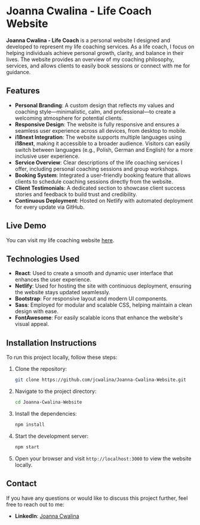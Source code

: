# Joanna Cwalina - Life Coach Website

**Joanna Cwalina - Life Coach** is a personal website I designed and developed to represent my life coaching services. As a life coach, I focus on helping individuals achieve personal growth, clarity, and balance in their lives. The website provides an overview of my coaching philosophy, services, and allows clients to easily book sessions or connect with me for guidance.

## Features

- **Personal Branding**: A custom design that reflects my values and coaching style—minimalistic, calm, and professional—to create a welcoming atmosphere for potential clients.
- **Responsive Design**: The website is fully responsive and ensures a seamless user experience across all devices, from desktop to mobile.
- **i18next Integration**: The website supports multiple languages using **i18next**, making it accessible to a broader audience. Visitors can easily switch between languages (e.g., Polish, German and English) for a more inclusive user experience.
- **Service Overview**: Clear descriptions of the life coaching services I offer, including personal coaching sessions and group workshops.
- **Booking System**: Integrated a user-friendly booking feature that allows clients to schedule coaching sessions directly from the website.
- **Client Testimonials**: A dedicated section to showcase client success stories and feedback to build trust and credibility.
- **Continuous Deployment**: Hosted on Netlify with automated deployment for every update via GitHub.

## Live Demo

You can visit my life coaching website [here](https://joannacwalina.com).

## Technologies Used

- **React**: Used to create a smooth and dynamic user interface that enhances the user experience.
- **Netlify**: Used for hosting the site with continuous deployment, ensuring the website stays updated seamlessly.
- **Bootstrap**: For responsive layout and modern UI components.
- **Sass**: Employed for modular and scalable CSS, helping maintain a clean design with ease.
- **FontAwesome**: For easily scalable icons that enhance the website's visual appeal.

## Installation Instructions

To run this project locally, follow these steps:

1. Clone the repository:
   ```bash
   git clone https://github.com/jcwalina/Joanna-Cwalina-Website.git
   ```
2. Navigate to the project directory:
   ```bash
   cd Joanna-Cwalina-Website
   ```
3. Install the dependencies:
   ```bash
   npm install
   ```
4. Start the development server:
   ```bash
   npm start
   ```
5. Open your browser and visit `http://localhost:3000` to view the website locally.

## Contact

If you have any questions or would like to discuss this project further, feel free to reach out to me:

- **LinkedIn**: [Joanna Cwalina](https://www.linkedin.com/in/joanna-cwalina/)
